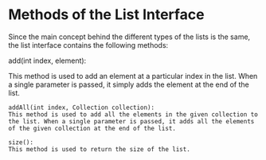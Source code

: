 # **Methods of the List Interface**

Since the main concept behind the different types of the lists is the same, the list interface contains the following methods:

add(int index, element):

This method is used to add an element at a particular index in the list. When a single parameter is passed, it simply adds the element at the end of the list.

```text
addAll(int index, Collection collection):
This method is used to add all the elements in the given collection to the list. When a single parameter is passed, it adds all the elements of the given collection at the end of the list.
```

```text
size():
This method is used to return the size of the list.
```
